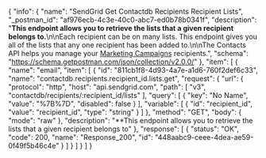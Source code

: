 {
  "info": {
    "name": "SendGrid Get Contactdb Recipients Recipient  Lists",
    "_postman_id": "af976ecb-4c3e-40c0-abc7-ed0b78b0341f",
    "description": "**This endpoint allows you to retrieve the lists that a given recipient belongs to.**\n\nEach recipient can be on many lists. This endpoint gives you all of the lists that any one recipient has been added to.\n\nThe Contacts API helps you manage your [Marketing Campaigns](https://sendgrid.com/docs/User_Guide/Marketing_Campaigns/index.html) recipients.",
    "schema": "https://schema.getpostman.com/json/collection/v2.0.0/"
  },
  "item": [
    {
      "name": "email",
      "item": [
        {
          "id": "811cb1f8-4d93-4a7e-a1d6-760f2def6c33",
          "name": "contactdb.recipients.recipient_id.lists.get",
          "request": {
            "url": {
              "protocol": "http",
              "host": "api.sendgrid.com",
              "path": [
                "v3",
                "contactdb/recipients/:recipient_id/lists"
              ],
              "query": [
                {
                  "key": "No Name",
                  "value": "%7B%7D",
                  "disabled": false
                }
              ],
              "variable": [
                {
                  "id": "recipient_id",
                  "value": "recipient_id",
                  "type": "string"
                }
              ]
            },
            "method": "GET",
            "body": {
              "mode": "raw"
            },
            "description": "**This endpoint allows you to retrieve the lists that a given recipient belongs to"
          },
          "response": [
            {
              "status": "OK",
              "code": 200,
              "name": "Response_200",
              "id": "448aabc9-ceee-4dea-ae59-0f49f5b46c4e"
            }
          ]
        }
      ]
    }
  ]
}